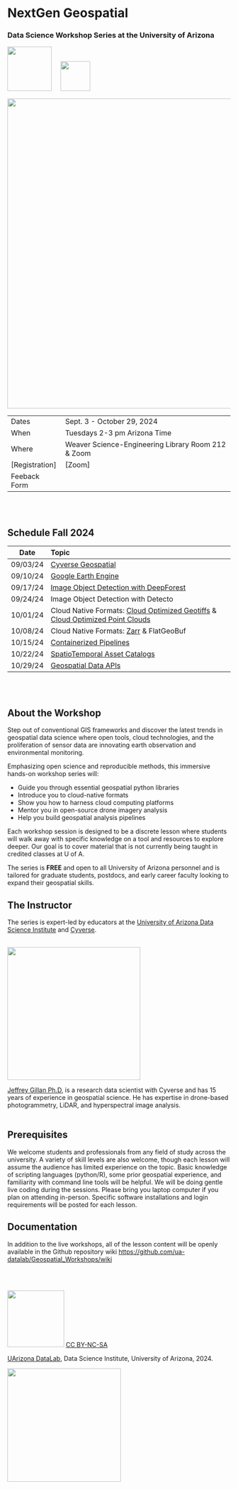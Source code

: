 # NextGen Geospatial 

### Data Science Workshop Series at the University of Arizona
<img src="/images/UA_datalab.png" width=100> &nbsp;&nbsp;&nbsp; <img src="/images/PoweredbyCyverse_LogoSquare0.png" width=67>


<img src="/images/geospatial_desktop_AI.png" width=700>

|      |         |
|  --- | ----  |
| Dates | Sept. 3 - October 29, 2024 |
| When | Tuesdays 2-3 pm Arizona Time | 
| Where | Weaver Science-Engineering Library Room 212 & Zoom |
| [Registration] |  [Zoom] | 
| Feeback Form |

<br/>
<br/>

## Schedule Fall 2024

| Date |  Topic |
| :--: | :-- |
|   09/03/24  | [Cyverse Geospatial](https://github.com/ua-datalab/Geospatial_Workshops/wiki/Intro-to-Cloud-Native)   | 
| 09/10/24   | [Google Earth Engine](https://github.com/ua-datalab/Geospatial_Workshops/wiki/Google-Earth-Engine) |
|  09/17/24   | [Image Object Detection with DeepForest](https://github.com/ua-datalab/Geospatial_Workshops/wiki/Drone-Image-Analysis-%E2%80%90-Deep-Forest)  |
|    09/24/24 | Image Object Detection with Detecto  | 
|   10/01/24  |  Cloud Native Formats: [Cloud Optimized Geotiffs](https://github.com/ua-datalab/Geospatial_Workshops/wiki/Cloud-Optimized-Geotiffs) & [Cloud Optimized Point Clouds](https://github.com/ua-datalab/Geospatial_Workshops/wiki/Cloud-Optimized-Point-Clouds)  |
|    10/08/24 | Cloud Native Formats: [Zarr](https://github.com/ua-datalab/Geospatial_Workshops/wiki/Intro-to-Zarr-&-Xarray) & FlatGeoBuf | 
|   10/15/24  | [Containerized Pipelines](https://github.com/ua-datalab/Geospatial_Workshops/wiki/Containerized-Pipelines) | 
|   10/22/24 | [SpatioTemporal Asset Catalogs](https://github.com/ua-datalab/Geospatial_Workshops/wiki/SpatioTemporal-Asset-Catalogs-(STAC))  | 
|    10/29/24 |  [Geospatial Data APIs](https://github.com/ua-datalab/Geospatial_Workshops/wiki/Geospatial-Data-APIs)  | 

<br/>
<br/>


## About the Workshop 
Step out of conventional GIS frameworks and discover the latest trends in geospatial data science where open tools, cloud technologies, and the proliferation of sensor data are innovating earth observation and environmental monitoring. 

Emphasizing open science and reproducible methods, this immersive hands-on workshop series will:

* Guide you through essential geospatial python libraries
* Introduce you to cloud-native formats
* Show you how to harness cloud computing platforms
* Mentor you in open-source drone imagery analysis
* Help you build geospatial analysis pipelines

Each workshop session is designed to be a discrete lesson where students will walk away with specific knowledge on a tool and resources to explore deeper. Our goal is to cover material that is not currently being taught in credited classes at U of A.  

The series is **FREE** and open to all University of Arizona personnel and is tailored for graduate students, postdocs, and early career faculty looking to expand their geospatial skills. 



## The Instructor

The series is expert-led by educators at the [University of Arizona Data Science Institute](https://datascience.arizona.edu/) and [Cyverse](https://cyverse.org/). 
<br/>
<br/>

<img src="/images/gillan_headshot_2023.jpg" width=300>

[Jeffrey Gillan Ph.D](https://www.gillanscience.com), is a research data scientist with Cyverse and has 15 years of experience in geospatial science. He has expertise in drone-based photogrammetry, LiDAR, and hyperspectral image analysis. 
<br/>
<br/>


## Prerequisites
We welcome students and professionals from any field of study across the university. A variety of skill levels are also welcome, though each lesson will assume the audience has limited experience on the topic. Basic knowledge of scripting languages (python/R), some prior geospatial experience, and familiarity with command line tools will be helpful. We will be doing gentle live coding during the sessions. Please bring you laptop computer if you plan on attending in-person. Specific software installations and login requirements will be posted for each lesson. 


## Documentation
In addition to the live workshops, all of the lesson content will be openly available in the Github repository wiki https://github.com/ua-datalab/Geospatial_Workshops/wiki

<br/>
<br/>


<img src="https://mirrors.creativecommons.org/presskit/buttons/88x31/png/by-nc-sa.png" width="128">  [  CC BY-NC-SA](https://creativecommons.org/licenses/by-nc-sa/4.0/)

[UArizona DataLab](https://www.datascience.arizona.edu/education/uarizona-data-lab), Data Science Institute, University of Arizona, 2024.

<img src="https://datascience.arizona.edu/sites/default/files/Data%20Science%20Institute_Webheader%20%281%29_0.svg" width="256">
